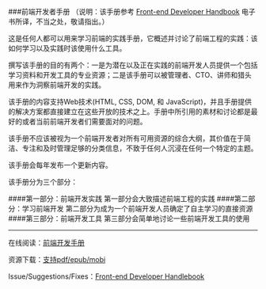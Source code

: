 ###前端开发者手册
（说明：该手册参考 [Front-end Developer Handbook](http://www.frontendhandbook.com/index.html) 电子书所译，不当之处，敬请指出。）

这是任何人都可以用来学习前端的实践手册，它概述并讨论了前端工程的实践：该如何学习以及实践时该使用什么工具。

撰写该手册的目的有两个：一是为潜在以及正在实践的前端开发人员提供一个包括学习资料和开发工具的专业资源；二是该手册可以被管理者、CTO、讲师和猎头用来作为洞察前端开发的实践。

该手册的内容支持Web技术(HTML, CSS, DOM, 和 JavaScript)，并且手册提供的解决方案都直接建立在这些开放的技术之上。手册中所引用的素材和讨论都是最好的或者当前前端开发者们需要面对的问题。

该手册不应该被视为一个前端开发者对所有可用资源的综合大纲，其价值在于简洁、专注和及时管理足够的分类信息，不致于任何人沉浸在任何一个特定的主题。

该手册会每年发布一个更新内容。

该手册分为三个部分：

####第一部分：前端开发实践
第一部分会大致描述前端工程的实践
####第二部分：学习前端开发
第二部分为成为一个前端开发人员确定了自主学习的直接资源
####第三部分：前端开发工具
第三部分会简单地讨论一些前端开发工具的使用

---

在线阅读：[前端开发手册](https://dwqs.gitbooks.io/frontendhandbook/content/)

资源下载：[支持pdf/epub/mobi](https://www.gitbook.com/book/dwqs/frontendhandbook/details)

Issue/Suggestions/Fixes：[Front-end Developer Handlebook](https://github.com/dwqs/fedHandlebook)




